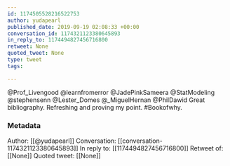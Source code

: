 ```yaml
---
id: 1174505528216522753
author: yudapearl
published_date: 2019-09-19 02:08:33 +00:00
conversation_id: 1174321123380645893
in_reply_to: 1174494827456716800
retweet: None
quoted_tweet: None
type: tweet
tags:

---
```


@Prof_Livengood @learnfromerror @JadePinkSameera @StatModeling @stephensenn @Lester_Domes @_MiguelHernan @PhilDawid Great bibliography. Refreshing and proving my point. #Bookofwhy.

### Metadata

Author: [[@yudapearl]]
Conversation: [[conversation-1174321123380645893]]
In reply to: [[1174494827456716800]]
Retweet of: [[None]]
Quoted tweet: [[None]]
